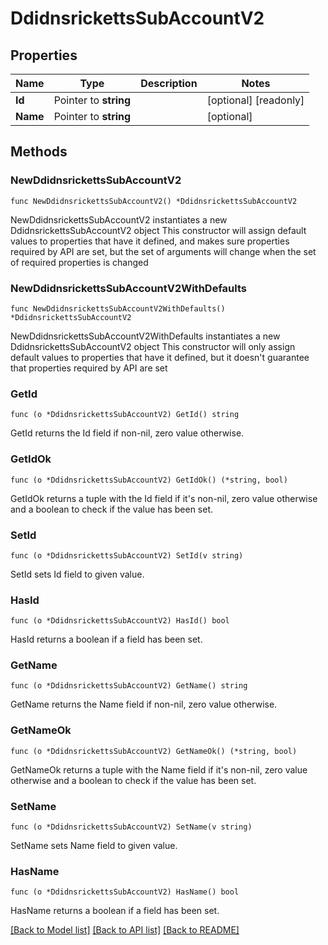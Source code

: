 # DdidnsrickettsSubAccountV2

## Properties

Name | Type | Description | Notes
------------ | ------------- | ------------- | -------------
**Id** | Pointer to **string** |  | [optional] [readonly] 
**Name** | Pointer to **string** |  | [optional] 

## Methods

### NewDdidnsrickettsSubAccountV2

`func NewDdidnsrickettsSubAccountV2() *DdidnsrickettsSubAccountV2`

NewDdidnsrickettsSubAccountV2 instantiates a new DdidnsrickettsSubAccountV2 object
This constructor will assign default values to properties that have it defined,
and makes sure properties required by API are set, but the set of arguments
will change when the set of required properties is changed

### NewDdidnsrickettsSubAccountV2WithDefaults

`func NewDdidnsrickettsSubAccountV2WithDefaults() *DdidnsrickettsSubAccountV2`

NewDdidnsrickettsSubAccountV2WithDefaults instantiates a new DdidnsrickettsSubAccountV2 object
This constructor will only assign default values to properties that have it defined,
but it doesn't guarantee that properties required by API are set

### GetId

`func (o *DdidnsrickettsSubAccountV2) GetId() string`

GetId returns the Id field if non-nil, zero value otherwise.

### GetIdOk

`func (o *DdidnsrickettsSubAccountV2) GetIdOk() (*string, bool)`

GetIdOk returns a tuple with the Id field if it's non-nil, zero value otherwise
and a boolean to check if the value has been set.

### SetId

`func (o *DdidnsrickettsSubAccountV2) SetId(v string)`

SetId sets Id field to given value.

### HasId

`func (o *DdidnsrickettsSubAccountV2) HasId() bool`

HasId returns a boolean if a field has been set.

### GetName

`func (o *DdidnsrickettsSubAccountV2) GetName() string`

GetName returns the Name field if non-nil, zero value otherwise.

### GetNameOk

`func (o *DdidnsrickettsSubAccountV2) GetNameOk() (*string, bool)`

GetNameOk returns a tuple with the Name field if it's non-nil, zero value otherwise
and a boolean to check if the value has been set.

### SetName

`func (o *DdidnsrickettsSubAccountV2) SetName(v string)`

SetName sets Name field to given value.

### HasName

`func (o *DdidnsrickettsSubAccountV2) HasName() bool`

HasName returns a boolean if a field has been set.


[[Back to Model list]](../README.md#documentation-for-models) [[Back to API list]](../README.md#documentation-for-api-endpoints) [[Back to README]](../README.md)


